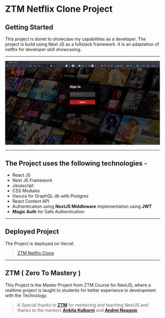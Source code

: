 # ZTM Netflix Clone Project

## Getting Started

This project is donet to showcase my capabilities as a developer. The project is build using Next JS as a fullstack framework. It is an adaptation of netflix for developer skill showcasing.

---

![ZTM Netflix Clone Login Page!](/public/static/Netflix-Login.png 'ZTM Netflix Clone')

---

## The Project uses the following technologies -

- React JS
- Next JS Framework
- Javascript
- CSS Modules
- Hasura for GraphQL db with Postgres
- React Context API
- Authentication using **NextJS Middleware** implementation using **JWT**
- **Magic Auth** for Safe Authentication

---

## Deployed Project

The Project is deployed on Vercel.

> [ZTM Netflix Clone](https://a.com)

---

## ZTM ( Zero To Mastery )

This Project is the Master Project from ZTM Course for NextJS, where a realtime project is taught to students for better experience in development with the Technology.

> A Special thanks to [**ZTM**](https://zerotomastery.io/) for mentoring and teaching NextJS and thanks to the mentors [**Ankita Kulkarni**](https://kulkarniankita.com/) and [**Andrei Neagoie**](https://zerotomastery.io/about/instructor/andrei-neagoie/).
